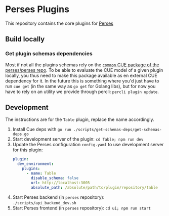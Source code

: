 # Perses Plugins

This repository contains the core plugins for [Perses](https://github.com/perses/perses)

## Build locally

### Get plugin schemas dependencies

Most if not all the plugins schemas rely on the [`common` CUE package of the perses/perses repo](https://github.com/perses/perses/tree/main/cue/schemas/common). To be able to evaluate the CUE model of a given plugin locally, you thus need to make this package available as en external CUE dependency for it. In the future this is something where you'd just have to run `cue get` (in the same way as `go get` for Golang libs), but for now you have to rely on an utility we provide through percli: `percli plugin update`.

## Development

The instructions are for the `Table` plugin, replace the name accordingly.

1. Install Cue deps with `go run ./scripts/get-schemas-deps/get-schemas-deps.go`
2. Start development server of the plugin: `cd Table; npm run dev`
3. Update the Perses configuration `config.yaml` to use development server for this plugin:
   ```yaml
   plugin:
     dev_environment:
       plugins:
         - name: Table
           disable_schema: false
           url: http://localhost:3005
           absolute_path: /absolute/path/to/plugin/repository/table
   ```
4. Start Perses backend (in `perses` repository): `./scripts/api_backend_dev.sh`
5. Start Perses frontend (in `perses` repository): `cd ui; npm run start`
